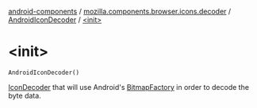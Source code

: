 [android-components](../../index.md) / [mozilla.components.browser.icons.decoder](../index.md) / [AndroidIconDecoder](index.md) / [&lt;init&gt;](./-init-.md)

# &lt;init&gt;

`AndroidIconDecoder()`

[IconDecoder](../-icon-decoder/index.md) that will use Android's [BitmapFactory](https://developer.android.com/reference/android/graphics/BitmapFactory.html) in order to decode the byte data.

